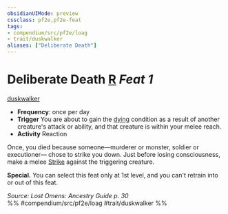 ```yaml
---
obsidianUIMode: preview
cssclass: pf2e,pf2e-feat
tags:
- compendium/src/pf2e/loag
- trait/duskwalker
aliases: ["Deliberate Death"]
---
```

# Deliberate Death  [R](/rules/core-rulebook/chapter-9-playing-the-game.md#Actions "Reaction") *Feat 1*  
[duskwalker](/rules/traits/duskwalker-apg.md)  

- **Frequency**: once per day
- **Trigger** You are about to gain the [dying](/rules/conditions.md#Dying) condition as a result of another creature's attack or ability, and that creature is within your melee reach.
- **Activity** Reaction

Once, you died because someone—murderer or monster, soldier or executioner— chose to strike you down. Just before losing consciousness, make a melee [Strike](/rules/actions/strike.md) against the triggering creature.

**Special.** You can select this feat only at 1st level, and you can't retrain into or out of this feat.

*Source: Lost Omens: Ancestry Guide p. 30*  
%% #compendium/src/pf2e/loag #trait/duskwalker %%